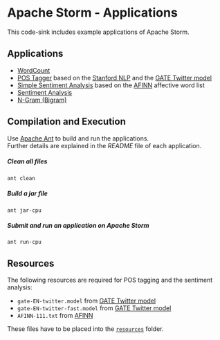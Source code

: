 Apache Storm - Applications
==========
This code-sink includes example applications of Apache Storm.

## Applications
  - [WordCount](wordcount)
  - [POS Tagger](pos_tagger) based on the [Stanford NLP](http://nlp.stanford.edu/software/corenlp.shtml) and the [GATE Twitter model](https://gate.ac.uk/wiki/twitter-postagger.html)
  - [Simple Sentiment Analysis](simple_sentiment_analysis) based on the  [AFINN](http://www2.imm.dtu.dk/pubdb/views/publication_details.php?id=6010) affective word list
  - [Sentiment Analysis](sentiment_analysis)
  - [N-Gram (Bigram)](n_gram)

## Compilation and Execution
Use [Apache Ant](http://ant.apache.org) to build and run the applications.<br>
Further details are explained in the *README* file of each application. 

##### Clean all files
`ant clean`

##### Build a jar file
`ant jar-cpu`

##### Submit and run an application on Apache Storm
`ant run-cpu`

## Resources
The following resources are required for POS tagging and the sentiment analysis:

 - `gate-EN-twitter.model` from [GATE Twitter model](https://gate.ac.uk/wiki/twitter-postagger.html)
 - `gate-EN-twitter-fast.model` from [GATE Twitter model](https://gate.ac.uk/wiki/twitter-postagger.html)
 - `AFINN-111.txt` from [AFINN](http://www2.imm.dtu.dk/pubdb/views/publication_details.php?id=6010)

These files have to be placed into the [`resources`](resources) folder.



